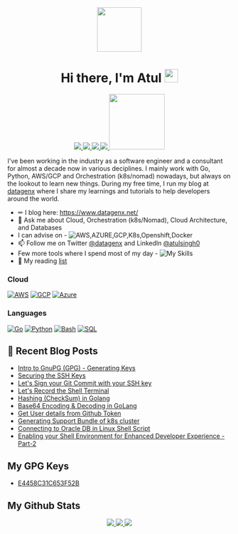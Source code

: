 <div id="header" align="center">
  <img src="https://media.giphy.com/media/M9gbBd9nbDrOTu1Mqx/giphy.gif" width="100"/>
</div>
<h1 align="center"> Hi there, I'm Atul <img src="https://media.giphy.com/media/hvRJCLFzcasrR4ia7z/giphy.gif" width="30px"/>
 </h1>

<p align="center">
 <a href="https://github.com/atulsingh0" alt="Atul's github">
   <img src="https://img.shields.io/badge/-@atulsingh0-%23181717?style=flat-square&logo=github" />
 </a>
 <a href="https://www.linkedin.com/in/atulsingh0" alt="Atul's linkedin">
   <img src="https://img.shields.io/badge/-atulsingh0-blue?style=flat-square&logo=Linkedin&logoColor=white&link=https://www.linkedin.com/in/sahanserasinghe" />
 </a>
 <a href="https://www.datagenx.net" alt="Atul's blog">
   <img src="https://img.shields.io/badge/atulsingh0-FFA500?style=flat-square&logo=rss&logoColor=white" />
 </a>
 <a href="https://twitter.com/datagenx" alt="Atul's twitter">
   <img src="https://img.shields.io/badge/-@datagenx-%231DA1F2?style=flat-square&logo=twitter&logoColor=ffffff" />
 </a>  
<img src="https://img.shields.io/github/followers/atulsingh0.svg?style=social&label=Follow%20Me" width="125">
</p>

I've been working in the industry as a software engineer and a consultant for almost a decade now in various deciplines. I mainly work with Go, Python, AWS/GCP and Orchestration (k8s/nomad) nowadays, but always on the lookout to learn new things. During my free time, I run my blog at [datagenx](https://www.datagenx.net/) where I share my learnings and tutorials to help developers around the world.

- ✏  I blog here: https://www.datagenx.net/
- 💬  Ask me about Cloud, Orchestration (k8s/Nomad), Cloud Architecture, and Databases
- I can advise on - ![AWS,AZURE,GCP,K8s,Openshift,Docker](https://skillicons.dev/icons?i=aws,azure,gcp,k8s,openshift,docker)
- 📫 Follow me on Twitter [@datagenx](https://twitter.com/datagenx) and LinkedIn [@atulsingh0](https://www.linkedin.com/in/atulsingh0/)
- Few more tools where I spend most of my day - ![My Skills](https://skillicons.dev/icons?i=bash,vim,vscode,linux)
- 📕 My reading [list](https://atulsingh0.github.io/books/)

### Cloud
[![AWS](https://img.shields.io/badge/Amazon_AWS-FF9900?style=for-the-badge&logo=amazonaws&logoColor=white)](https://github.com/atulsingh0)
[![GCP](https://img.shields.io/badge/Google_Cloud-4285F4?style=for-the-badge&logo=google-cloud&logoColor=white)](https://github.com/atulsingh0)
[![Azure](https://img.shields.io/badge/microsoft%20azure-0089D6?style=for-the-badge&logo=microsoft-azure&logoColor=white)](https://github.com/atulsingh0)


### Languages
[![Go](https://img.shields.io/badge/go-black?style=for-the-badge&logo=go)](https://github.com/atulsingh0)
[![Python](https://img.shields.io/badge/python-black?style=for-the-badge&logo=python)](https://github.com/atulsingh0)
[![Bash](https://img.shields.io/badge/bash-black?style=for-the-badge&logo=gnu-bash&logoColor=white)](https://github.com/atulsingh0)
[![SQL](https://img.shields.io/badge/sql-black?style=for-the-badge&logo=mysql)](https://github.com/atulsingh0)

## 📙 Recent Blog Posts
<!--START_SECTION:posts-->
* [Intro to GnuPG (GPG) - Generating Keys](http:&#x2F;&#x2F;www.datagenx.net&#x2F;2023&#x2F;11&#x2F;intro-to-gnupg-gpg-generating-keys.html)
* [Securing the SSH Keys](http:&#x2F;&#x2F;www.datagenx.net&#x2F;2023&#x2F;09&#x2F;securing-ssh-keys.html)
* [Let&#39;s Sign your Git Commit with your SSH key](http:&#x2F;&#x2F;www.datagenx.net&#x2F;2023&#x2F;09&#x2F;lets-sign-your-git-commit-with-your-ssh.html)
* [Let&#39;s Record the Shell Terminal](http:&#x2F;&#x2F;www.datagenx.net&#x2F;2023&#x2F;09&#x2F;lets-record-shell-terminal.html)
* [Hashing (CheckSum) in Golang](http:&#x2F;&#x2F;www.datagenx.net&#x2F;2023&#x2F;08&#x2F;hashing-checksum-in-golang.html)
* [Base64 Encoding &amp; Decoding in GoLang](http:&#x2F;&#x2F;www.datagenx.net&#x2F;2023&#x2F;08&#x2F;base64-encoding-decoding-in-golang.html)
* [Get User details from Github Token](http:&#x2F;&#x2F;www.datagenx.net&#x2F;2023&#x2F;06&#x2F;get-user-details-from-github-token.html)
* [Generating Support Bundle of k8s cluster ](http:&#x2F;&#x2F;www.datagenx.net&#x2F;2023&#x2F;05&#x2F;generating-support-bundle-of-k8s-cluster.html)
* [Connecting to Oracle DB in Linux Shell Script](http:&#x2F;&#x2F;www.datagenx.net&#x2F;2023&#x2F;02&#x2F;connecting-to-oracle-db-in-linux-shell.html)
* [Enabling your Shell Environment for Enhanced Developer Experience - Part-2](http:&#x2F;&#x2F;www.datagenx.net&#x2F;2023&#x2F;01&#x2F;enabling-your-shell-environment-for.html)
<!--END_SECTION:posts-->

## My GPG Keys
* [E4458C31C653F52B](https://keybase.io/datagenx/pgp_keys.asc )

## My Github Stats
<p align="center">
  <a href="https://github.com/atulsingh0">
    <img src="http://github-profile-summary-cards.vercel.app/api/cards/profile-details?username=atulsingh0&theme=dark" />
  </a>
<!--   <a href="https://github.com/atulsingh0">
    <img src="https://github-readme-streak-stats.herokuapp.com/?user=atulsingh0&hide_border=true&card_width=338&theme=dark" />
  </a> -->
  <a href="https://github.com/atulsingh0">
    <img src="http://github-profile-summary-cards.vercel.app/api/cards/stats?username=atulsingh0&theme=dark" />
  </a>

  <!--  <a href="https://github.com/atulsingh0">
    <img src="https://github-readme-stats.vercel.app/api/top-langs/?username=atulsingh0&count_private=true&theme=dark&langs_count=7" />
  </a> -->

<!--    <a href="https://github.com/atulsingh0">
    <img src="https://github-profile-trophy.vercel.app/?username=atulsingh0&&theme=dark" alt="Trophies" />
   </a> -->
  <a href="https://github.com/atulsingh0">
    <img src="https://komarev.com/ghpvc/?username=atulsingh0&color=blue&style=flat)" />
  </a>
 <p/>

<!--
<!-- 
<img src="https://github.com/atulsingh0/gh-stats/blob/master/generated/overview.svg#gh-dark-mode-only" alt="GitHub Stats">
<img src="https://github.com/atulsingh0/gh-stats/blob/master/generated/languages.svg#gh-dark-mode-only" alt="Most used languages"><br/><br/> 
<img src="https://github-readme-streak-stats.herokuapp.com/?user=atulsingh0&theme=dark" alt="Streak Status">
<img src="https://github-readme-stats.vercel.app/api?username=atulsingh0&show_icons=true&theme=dark" alt="Ranking"><br/><br/>
-->
